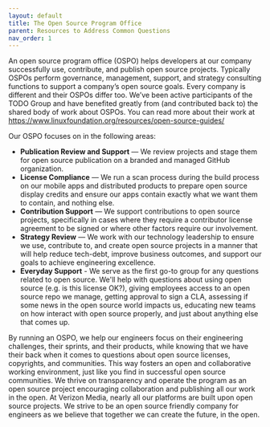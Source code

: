 ```yaml
---
layout: default
title: The Open Source Program Office
parent: Resources to Address Common Questions
nav_order: 1
---
```


An open source program office (OSPO) helps developers at our company successfully use, contribute, and publish open source projects. Typically OSPOs perform governance, management, support, and strategy consulting functions to support a company’s open source goals. Every company is different and their OSPOs differ too. We’ve been active participants of the TODO Group and have benefited greatly from (and contributed back to) the shared body of work about OSPOs. You can read more about their work at https://www.linuxfoundation.org/resources/open-source-guides/

Our OSPO focuses on in the following areas:
* **Publication Review and Support** — We review projects and stage them for open source publication on a branded and managed GitHub organization.
* **License Compliance** — We run a scan process during the build process on our mobile apps and distributed products to prepare open source display credits and ensure our apps contain exactly what we want them to contain, and nothing else.
* **Contribution Support** — We support contributions to open source projects, specifically in cases where they require a contributor license agreement to be signed or where other factors require our involvement.
* **Strategy Review** — We work with our technology leadership to ensure we use, contribute to, and create open source projects in a manner that will help reduce tech-debt, improve business outcomes, and support our goals to achieve engineering excellence.
* **Everyday Support** - We serve as the first go-to group for any questions related to open source. We'll help with questions about using open source (e.g. is this license OK?), giving employees access to an open source repo we manage, getting approval to sign a CLA, assessing if some news in the open source world impacts us, educating new teams on how interact with open source properly, and just about anything else that comes up.

By running an OSPO, we help our engineers focus on their engineering challenges, their sprints, and their products, while knowing that we have their back when it comes to questions about open source licenses, copyrights, and communities. This way fosters an open and collaborative working environment, just like you find in successful open source communities. We thrive on transparency and operate the program as an open source project encouraging collaboration and publishing all our work in the open. At Verizon Media, nearly all our platforms are built upon open source projects. We strive to be an open source friendly company for engineers as we believe that together we can create the future, in the open.
